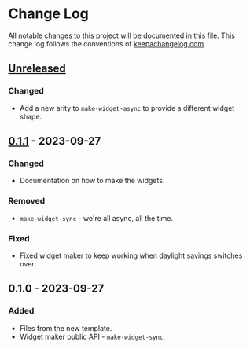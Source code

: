 # Change Log
All notable changes to this project will be documented in this file. This change log follows the conventions of [keepachangelog.com](http://keepachangelog.com/).

## [Unreleased]
### Changed
- Add a new arity to `make-widget-async` to provide a different widget shape.

## [0.1.1] - 2023-09-27
### Changed
- Documentation on how to make the widgets.

### Removed
- `make-widget-sync` - we're all async, all the time.

### Fixed
- Fixed widget maker to keep working when daylight savings switches over.

## 0.1.0 - 2023-09-27
### Added
- Files from the new template.
- Widget maker public API - `make-widget-sync`.

[Unreleased]: https://sourcehost.site/your-name/lab2_1/compare/0.1.1...HEAD
[0.1.1]: https://sourcehost.site/your-name/lab2_1/compare/0.1.0...0.1.1
